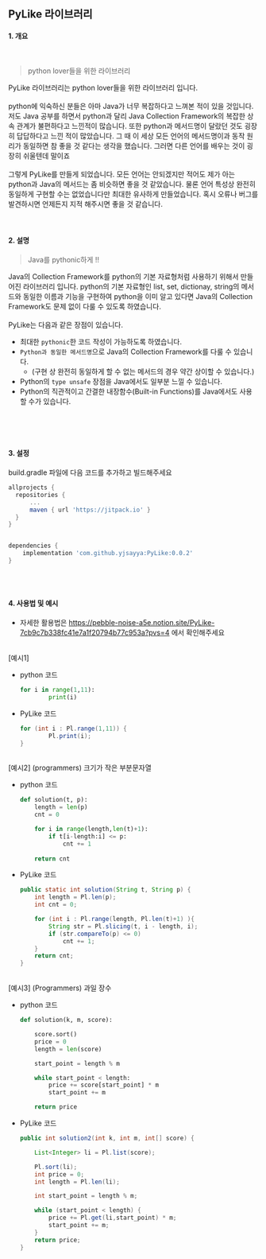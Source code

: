 ## PyLike 라이브러리


#### 1. 개요
<br/>

> python lover들을 위한 라이브러리

PyLike 라이브러리는 python lover들을 위한 라이브러리 입니다.
<br/>
<br/>
python에 익숙하신 분들은 아마 Java가 너무 복잡하다고 느껴본 적이 있을 것입니다.
저도 Java 공부를 하면서 python과 달리 Java Collection Framework의 복잡한 상속 관계가 불편하다고 느낀적이 많습니다.
또한 python과 메서드명이 달랐던 것도 굉장히 답답하다고 느낀 적이 많았습니다.
그 때 이 세상 모든 언어의 메서드명이과 동작 원리가 동일하면 참 좋을 것 같다는 생각을 했습니다.
그러면 다른 언어를 배우는 것이 굉장히 쉬울텐데 말이죠
<br/>
<br/>
그렇게 PyLike를 만들게 되었습니다. 모든 언어는 안되겠지만 적어도 제가 아는 python과 Java의 메서드는 좀 비슷하면 좋을 것 같았습니다.
물론 언어 특성상 완전히 동일하게 구현할 수는 없었습니다만 최대한 유사하게 만들었습니다. 
혹시 오류나 버그를 발견하시면 언제든지 지적 해주시면 좋을 것 같습니다.
<br/>
<br/>
<br/>

#### 2. 설명
> Java를 pythonic하게 !!

Java의 Collection Framework를 python의 기본 자료형처럼 사용하기 위해서 만들어진 라이브러리 입니다.
python의 기본 자료형인 list, set, dictionay, string의 메서드와 동일한 이름과 기능을 구현하여
python을 이미 알고 있다면 Java의 Collection Framework도 문제 없이 다룰 수 있도록 하였습니다.  
<br/>
PyLike는 다음과 같은 장점이 있습니다.
<br/>
- 최대한 `pythonic`한 코드 작성이 가능하도록 하였습니다.
- `Python과 동일한 메서드명`으로 Java의 Collection Framework를 다룰 수 있습니다.
    - (구현 상 완전히 동일하게 할 수 없는 메서드의 경우 약간 상이할 수 있습니다.)
- Python의 `type unsafe` 장점을 Java에서도 일부분 느낄 수 있습니다. 
- Python의 직관적이고 간결한 내장함수(Built-in Functions)를 Java에서도 사용할 수가 있습니다.
<br/>
<br/>
<br/>

#### 3. 설정

build.gradle 파일에 다음 코드를 추가하고 빌드해주세요
```build.gradle
allprojects {
  repositories {
      ...
      maven { url 'https://jitpack.io' }
  }
}


dependencies {
    implementation 'com.github.yjsayya:PyLike:0.0.2'
}
```
<br/>
<br/>

#### 4. 사용법 및 예시

- 자세한 활용법은 https://pebble-noise-a5e.notion.site/PyLike-7cb9c7b338fc41e7a1f20794b77c953a?pvs=4 에서 확인해주세요

<br/>
[예시1] 

- python 코드

    ```python
    for i in range(1,11):
    		print(i)
    ```


- PyLike 코드

    ```java
    for (int i : Pl.range(1,11)) {
    		Pl.print(i);
    }
    ```
<br/>
[예시2] (programmers) 크기가 작은 부분문자열

- python 코드

    ```python
    def solution(t, p):
        length = len(p)
        cnt = 0
    
        for i in range(length,len(t)+1):
            if t[i-length:i] <= p:
                cnt += 1
        
        return cnt
    ```

- PyLike 코드

    ```java
    public static int solution(String t, String p) {
        int length = Pl.len(p);
        int cnt = 0;
    
        for (int i : Pl.range(length, Pl.len(t)+1) ){
            String str = Pl.slicing(t, i - length, i);
            if (str.compareTo(p) <= 0)
                cnt += 1;
        }
        return cnt;
    }
    ```
<br/>
[예시3] (Programmers) 과일 장수

- python 코드

    ```python
    def solution(k, m, score):
    
        score.sort()
        price = 0
        length = len(score)
    
        start_point = length % m
    
        while start_point < length:
            price += score[start_point] * m
            start_point += m
    
        return price
    ```

- PyLike 코드

    ```java
    public int solution2(int k, int m, int[] score) {
    
        List<Integer> li = Pl.list(score);
    
        Pl.sort(li);
        int price = 0;
        int length = Pl.len(li);
    
        int start_point = length % m;
    
        while (start_point < length) {
            price += Pl.get(li,start_point) * m;
            start_point += m;
        }
        return price;
    }
    ```